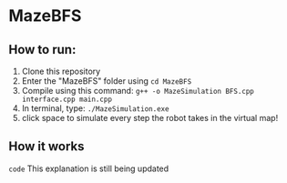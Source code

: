 # MazeBFS

## How to run:

1. Clone this repository 
2. Enter the "MazeBFS" folder using ```cd MazeBFS```
3. Compile using this command: ```g++ -o MazeSimulation BFS.cpp interface.cpp main.cpp```
4. In terminal, type: ```./MazeSimulation.exe```
5. click space to simulate every step the robot takes in the virtual map!

## How it works

``` code ```
This explanation is still being updated